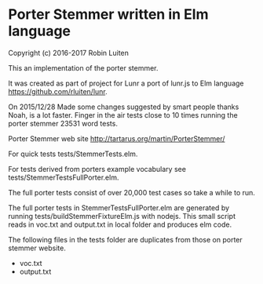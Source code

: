# Porter Stemmer written in Elm language

Copyright (c) 2016-2017 Robin Luiten

This an implementation of the porter stemmer.

It was created as part of project for Lunr a port of lunr.js to Elm language https://github.com/rluiten/lunr.

On 2015/12/28 Made some changes suggested by smart people thanks Noah, is a lot faster.
Finger in the air tests close to 10 times running the porter stemmer 23531 word tests.

Porter Stemmer web site http://tartarus.org/martin/PorterStemmer/

For quick tests tests/StemmerTests.elm.

For tests derived from porters example vocabulary see tests/StemmerTestsFullPorter.elm.

The full porter tests consist of over 20,000 test cases so take a while to run.

The full porter tests in StemmerTestsFullPorter.elm are generated by running tests/buildStemmerFixtureElm.js with nodejs.
This small script reads in voc.txt and output.txt in local folder and produces elm code.

The following files in the tests folder are duplicates from those on porter stemmer website.

* voc.txt
* output.txt
